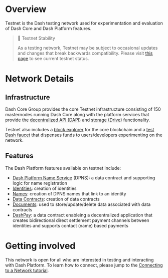 # Overview

Testnet is the Dash testing network used for experimentation and evaluation of Dash Core and Dash Platform features.

> 🚧 Testnet Stability
>
> As a testing network, Testnet may be subject to occasional updates and changes that break backwards compatibility. Please visit [this page](https://dash-testnet.freshstatus.io/) to see current testnet status.


# Network Details

## Infrastructure
Dash Core Group provides the core Testnet infrastructure consisting of 150 masternodes running Dash Core along with the platform services that provide the [decentralized API (DAPI)](explanation-dapi) and [storage (Drive)](explanation-drive) functionality.

Testnet also includes a [block explorer](https://testnet-insight.dashevo.org/insight/) for the core blockchain and a [test Dash faucet](https://testnet-faucet.dash.org/) that dispenses funds to users/developers experimenting on the network.

## Features

The Dash Platform features available on testnet include:

- [Dash Platform Name Service](explanation-dpns) (DPNS): a data contract and supporting logic for name registration
- [Identities](explanation-identity): creation of identities
- [Names](explanation-dpns): creation of DPNS names that link to an identity
- [Data Contracts](doc:explanation-platform-protocol-data-contract): creation of data contracts
- [Documents](doc:explanation-platform-protocol-document): used to store/update/delete data associated with data contracts
- [DashPay](explanation-dashpay): a data contract enableing a decentralized application that creates bidirectional direct settlement payment channels between identities and supports contact (name) based payments

# Getting involved

This network is open for all who are interested in testing and interacting with Dash Platform. To learn how to connect, please jump to the [Connecting to a Network tutorial](tutorial-connecting-to-testnet).